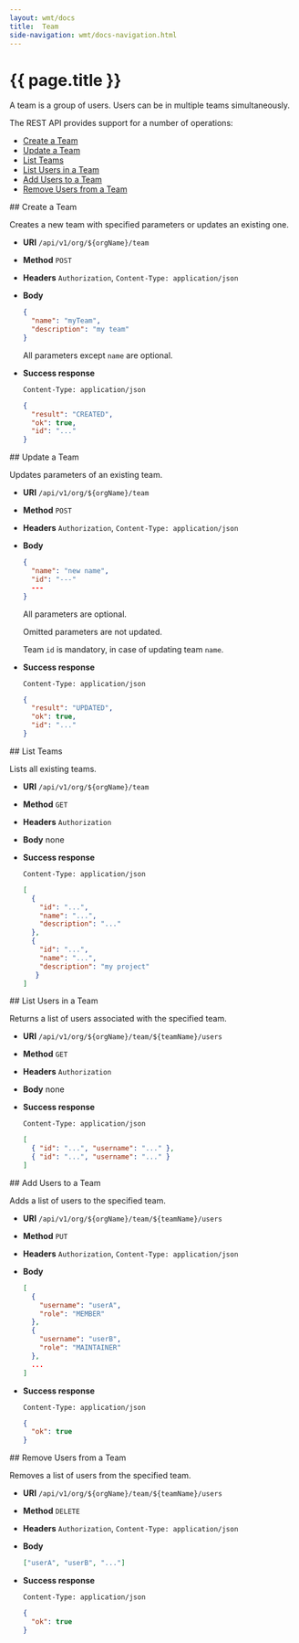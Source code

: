 ```yaml
---
layout: wmt/docs
title:  Team
side-navigation: wmt/docs-navigation.html
---
```


# {{ page.title }}

A team is a group of users. Users can be in multiple teams
simultaneously.

The REST API provides support for a number of operations:

- [Create a Team](#create-team)
- [Update a Team](#update-team)
- [List Teams](#list-teams)
- [List Users in a Team](#list-users)
- [Add Users to a Team](#add-users)
- [Remove Users from a Team](#remove-users)

<a name="create-team"/>
## Create a Team

Creates a new team with specified parameters or updates an existing one.

* **URI** `/api/v1/org/${orgName}/team`
* **Method** `POST`
* **Headers** `Authorization`, `Content-Type: application/json`
* **Body**
    ```json
    {
      "name": "myTeam",
      "description": "my team"
    }
    ```
    All parameters except `name` are optional.

* **Success response**
    ```
    Content-Type: application/json
    ```

    ```json
    {
      "result": "CREATED",
      "ok": true,
      "id": "..."
    }
    ```

<a name="update-team"/>
## Update a Team

Updates parameters of an existing team.

* **URI** `/api/v1/org/${orgName}/team`
* **Method** `POST`
* **Headers** `Authorization`, `Content-Type: application/json`
* **Body**
    ```json
    {
      "name": "new name",
      "id": "---"
      ---
    }
    ```

    All parameters are optional.

    Omitted parameters are not updated.
    
    Team `id` is mandatory, in case of updating team `name`.

* **Success response**
    ```
    Content-Type: application/json
    ```

    ```json
    {
      "result": "UPDATED",
      "ok": true,
      "id": "..."
    }
    ```

<a name="list-teams">
## List Teams

Lists all existing teams.

* **URI** `/api/v1/org/${orgName}/team`
* **Method** `GET`
* **Headers** `Authorization`
* **Body**
    none
* **Success response**
    ```
    Content-Type: application/json
    ```
    
    ```json
    [
      {
        "id": "...",
        "name": "...",
        "description": "..."
      },
      {
        "id": "...",
        "name": "...",
        "description": "my project"
       }
    ]
    ```

<a name="list-users">
## List Users in a Team

Returns a list of users associated with the specified team.

* **URI** `/api/v1/org/${orgName}/team/${teamName}/users`
* **Method** `GET`
* **Headers** `Authorization`
* **Body**
    none
* **Success response**
    ```
    Content-Type: application/json
    ```

    ```json
    [
      { "id": "...", "username": "..." },
      { "id": "...", "username": "..." }
    ]
    ```

<a name="add-users">
## Add Users to a Team

Adds a list of users to the specified team.

* **URI** `/api/v1/org/${orgName}/team/${teamName}/users`
* **Method** `PUT`
* **Headers** `Authorization`, `Content-Type: application/json`
* **Body**
    ```json
    [
      {
        "username": "userA",
        "role": "MEMBER"  
      },
      {
        "username": "userB",
        "role": "MAINTAINER"  
      },
      ...
    ]    
    ```
* **Success response**
    ```
    Content-Type: application/json
    ```

    ```json
    {
      "ok": true
    }
    ```

<a name="remove-users">
## Remove Users from a Team

Removes a list of users from the specified team.

* **URI** `/api/v1/org/${orgName}/team/${teamName}/users`
* **Method** `DELETE`
* **Headers** `Authorization`, `Content-Type: application/json`
* **Body**
    ```json
    ["userA", "userB", "..."]
    ```
* **Success response**
    ```
    Content-Type: application/json
    ```

    ```json
    {
      "ok": true
    }
    ```
